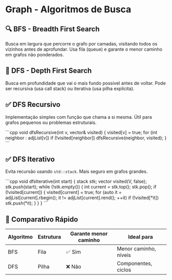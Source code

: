 # Graph - Algoritmos de Busca

## 🔍 BFS - Breadth First Search
Busca em largura que percorre o grafo por camadas, visitando todos os vizinhos antes de aprofundar. Usa fila (queue) e garante o menor caminho em grafos não ponderados.

## 🌲 DFS - Depth First Search
Busca em profundidade que vai o mais fundo possível antes de voltar. Pode ser recursiva (usa call stack) ou iterativa (usa pilha explícita).

## ✅ DFS Recursivo
Implementação simples com função que chama a si mesma. Útil para grafos pequenos ou problemas estruturais.

´´´cpp
void dfsRecursive(int v, vector<bool>& visited) {
    visited[v] = true;
    for (int neighbor : adjList[v])
        if (!visited[neighbor])
            dfsRecursive(neighbor, visited);
}
´´´

## ✅ DFS Iterativo
Evita recursão usando `std::stack`. Mais seguro em grafos grandes.

´´´cpp
void dfsIterative(int start) {
    stack<int> stk;
    vector<bool> visited(V, false);
    stk.push(start);
    while (!stk.empty()) {
        int current = stk.top();
        stk.pop();
        if (!visited[current]) {
            visited[current] = true;
            for (auto it = adjList[current].rbegin(); it != adjList[current].rend(); ++it)
                if (!visited[*it])
                    stk.push(*it);
        }
    }
}
´´´

## 📎 Comparativo Rápido

| Algoritmo | Estrutura | Garante menor caminho | Ideal para             |
|-----------|-----------|------------------------|------------------------|
| BFS       | Fila      | ✅ Sim                 | Menor caminho, níveis  |
| DFS       | Pilha     | ❌ Não                | Componentes, ciclos    |
